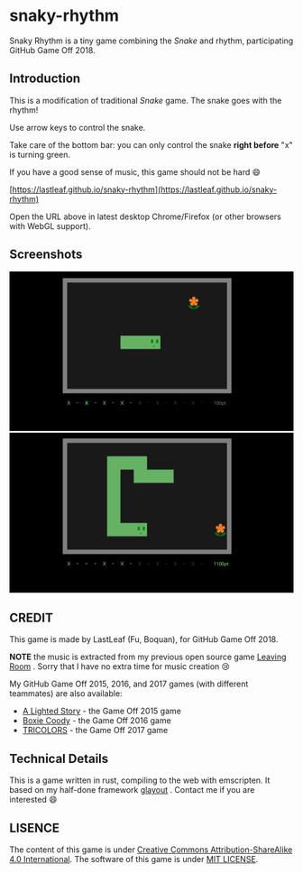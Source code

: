 # snaky-rhythm

Snaky Rhythm is a tiny game combining the _Snake_ and rhythm, participating GitHub Game Off 2018.

## Introduction

This is a modification of traditional _Snake_ game. The snake goes with the rhythm!

Use arrow keys to control the snake.

Take care of the bottom bar: you can only control the snake **right before** "x" is turning green.

If you have a good sense of music, this game should not be hard :smile:

[https://lastleaf.github.io/snaky-rhythm](https://lastleaf.github.io/snaky-rhythm)

Open the URL above in latest desktop Chrome/Firefox (or other browsers with WebGL support).

## Screenshots

![f](screenshots/1.png)
![f](screenshots/2.png)

## CREDIT

This game is made by LastLeaf (Fu, Boquan), for GitHub Game Off 2018.

**NOTE** the music is extracted from my previous open source game [Leaving Room](https://github.com/LastLeaf/ludum-dare-42) . Sorry that I have no extra time for music creation :cry:

My GitHub Game Off 2015, 2016, and 2017 games (with different teammates) are also available:

* [A Lighted Story](http://mistymiracle.github.io/a-lighted-story/) - the Game Off 2015 game
* [Boxie Coody](http://lastflower.github.io/game-off-2016) - the Game Off 2016 game
* [TRICOLORS](https://lastleaf.github.io/tricolors) - the Game Off 2017 game

## Technical Details

This is a game written in rust, compiling to the web with emscripten. It based on my half-done framework [glayout](https://github.com/LastLeaf/glayout) . Contact me if you are interested :smile:

## LISENCE

The content of this game is under [Creative Commons Attribution-ShareAlike 4.0 International](https://creativecommons.org/licenses/by-sa/4.0/). The software of this game is under [MIT LICENSE](https://opensource.org/licenses/mit-license.html).
